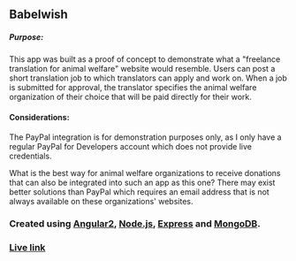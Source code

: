 Babelwish
------


##### Purpose:
This app was built as a proof of concept to demonstrate what a "freelance translation for animal welfare" website would resemble. Users can post a short translation job to which translators can apply and work on. When a job is submitted for approval, the translator specifies the animal welfare organization of their choice that will be paid directly for their work.

#### Considerations:

The PayPal integration is for demonstration purposes only, as I only have a regular PayPal for Developers account which does not provide live credentials.

What is the best way for animal welfare organizations to receive donations that can also be integrated into such an app as this one? There may exist better solutions than PayPal which requires an email address that is not always available on these organizations' websites.


### Created using [Angular2](https://angular.io), [Node.js](https://nodejs.org), [Express](https://expressjs.com/) and [MongoDB](https://www.mongodb.com/).

### [Live link](https://babelwish.co)
